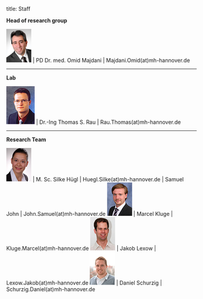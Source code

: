 title: Staff


**Head of research group**

![Image Omid Majdani](Omid.jpg) |  PD Dr. med. Omid Majdani |  Majdani.Omid(at)mh-hannover.de

----------------------------------------------------------------------------------------
**Lab**

![Image Thomas Rau](Thomas.jpg) | Dr.-Ing Thomas S. Rau		|	Rau.Thomas(at)mh-hannover.de	

---------------------------
**Research Team**

![Image Silke Hügl ](Silke.jpg) | M. Sc. Silke Hügl			|	Huegl.Silke(at)mh-hannover.de
								| Samuel John				|	John.Samuel(at)mh-hannover.de
![Image Marcel Kluge](Marcel.jpg) | Marcel Kluge				|	Kluge.Marcel(at)mh-hannover.de
![Image Jakob Lexow](Jakob.jpg) | Jakob Lexow				|	Lexow.Jakob(at)mh-hannover.de
![Image Daniel Schurzig](Daniel.jpg) | Daniel Schurzig			|	Schurzig.Daniel(at)mh-hannover.de